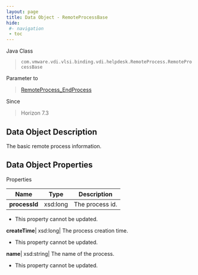 ```yaml
---
layout: page
title: Data Object - RemoteProcessBase
hide:
 #- navigation
 - toc
---
```






Java Class  
> `com.vmware.vdi.vlsi.binding.vdi.helpdesk.RemoteProcess.RemoteProcessBase`

Parameter to  
> [RemoteProcess_EndProcess](vdi.helpdesk.RemoteProcess.md#endProcess)

Since  
> Horizon 7.3


## Data Object Description 

The basic remote process information. 

## Data Object Properties

Properties

Name |  Type |  Description   
---|---|---  
**processId**|  xsd:long|  The process id.   


* This property cannot be updated.

  
**createTime**|  xsd:long|  The process creation time.   


* This property cannot be updated.

  
**name**|  xsd:string|  The name of the process.   


* This property cannot be updated.

  
  
  

  
  

